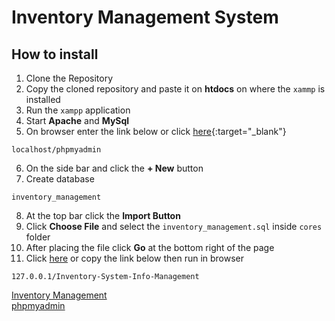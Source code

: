 # Inventory Management System

## How to install

1. Clone the Repository
2. Copy the cloned repository and paste it on **htdocs** on where the `xammp` is installed 
3. Run the `xampp` application
4. Start **Apache** and **MySql**
5. On browser enter the link below or click [here](http://localhost/phpmyadmin){:target="_blank"}
```
localhost/phpmyadmin
```
6. On the side bar and click the **+ New** button 
7. Create database
```
inventory_management
```
8. At the top bar click the **Import Button**
9. Click **Choose File** and select the `inventory_management.sql` inside `cores` folder
10. After placing the file click **Go** at the bottom right of the page
11. Click [here](http://localhost/Inventory-System-Info-Management) or copy the link below then run in browser
```
127.0.0.1/Inventory-System-Info-Management
```
<a href="http://localhost/Inventory-System-Info-Management" target="_blank">Inventory Management</a>
<br>
<a href="http://localhost/phpmyadmin" target="_blank">phpmyadmin</a>
